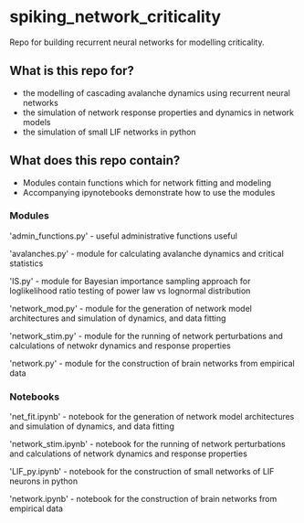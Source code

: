 # spiking_network_criticality
Repo for building recurrent neural networks for modelling criticality. 

## What is this repo for?
* the modelling of cascading avalanche dynamics using recurrent neural networks
* the simulation of network response properties and dynamics in network models
* the simulation of small LIF networks in python


## What does this repo contain?
* Modules contain functions which for network fitting and modeling
* Accompanying ipynotebooks demonstrate how to use the modules


### Modules
'admin_functions.py' - useful administrative functions useful 

'avalanches.py' - module for calculating avalanche dynamics and critical statistics

'IS.py' - module for Bayesian importance sampling approach for loglikelihood ratio testing of power law vs lognormal distribution

'network_mod.py' - module for the generation of network model architectures and simulation of dynamics, and data fitting

'network_stim.py' - module for the running of network perturbations and calculations of netwokr dynamics and response properties

'network.py' - module for the construction of brain networks from empirical data

### Notebooks

'net_fit.ipynb' - notebook for the generation of network model architectures and simulation of dynamics, and data fitting

'network_stim.ipynb' - notebook for the running of network perturbations and calculations of network dynamics and response properties

'LIF_py.ipynb' - notebook for the construction of small networks of LIF neurons in python

'network.ipynb' - notebook for the construction of brain networks from empirical data
